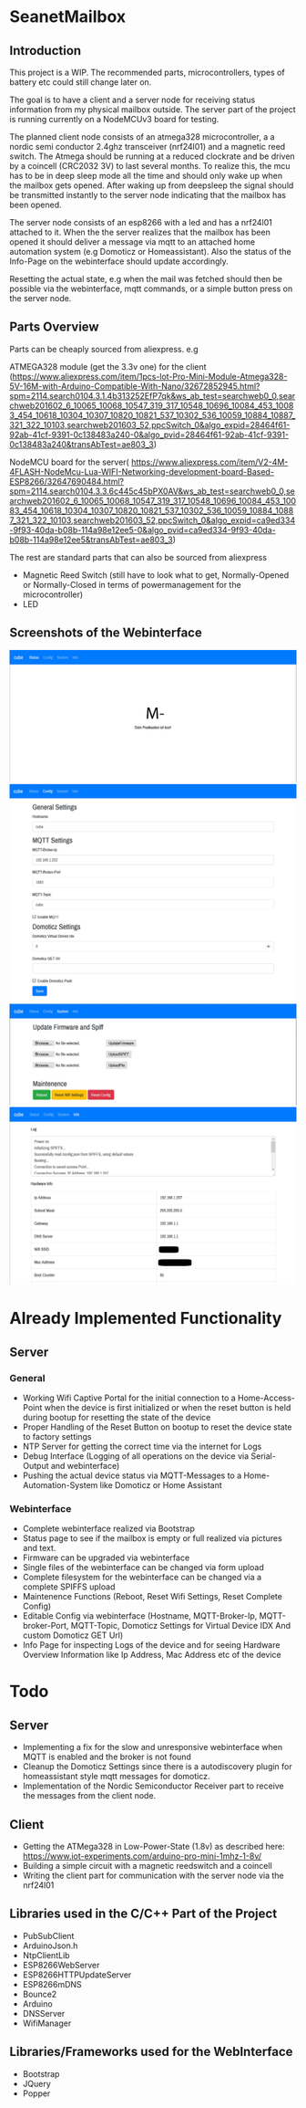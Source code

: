 # SeanetMailbox

## Introduction

This project is a WIP. The recommended parts, microcontrollers, types of battery etc could still change later on.

The goal is to have a client and a server node for receiving status information
from my physical mailbox outside.
The server part of the project is running currently on a NodeMCUv3 board for testing.

The planned client node consists of an atmega328 microcontroller, a a nordic semi conductor 2.4ghz transceiver (nrf24l01) and a magnetic reed switch.
The Atmega should be running at a reduced clockrate and be driven by a coincell (CRC2032 3V) to last several months.
To realize this, the mcu has to be in deep sleep mode all the time and should only wake up when the mailbox gets opened.
After waking up from deepsleep the signal should be transmitted instantly to the server node indicating that the mailbox has been opened.

The server node consists of an esp8266 with a led and has a nrf24l01 attached to it.
When the the server realizes that the mailbox has been opened it should deliver a message via mqtt to an attached home automation system (e.g Domoticz or Homeassistant).
Also the status of the Info-Page on the webinterface should update accordingly.

Resetting the actual state, e.g when the mail was fetched should then be possible via the webinterface, mqtt commands, or a simple button press on the server node.

## Parts Overview

Parts can be cheaply sourced from aliexpress. e.g

ATMEGA328 module (get the 3.3v one) for the client 
(https://www.aliexpress.com/item/1pcs-lot-Pro-Mini-Module-Atmega328-5V-16M-with-Arduino-Compatible-With-Nano/32672852945.html?spm=2114.search0104.3.1.4b313252EfP7qk&ws_ab_test=searchweb0_0,searchweb201602_6_10065_10068_10547_319_317_10548_10696_10084_453_10083_454_10618_10304_10307_10820_10821_537_10302_536_10059_10884_10887_321_322_10103,searchweb201603_52,ppcSwitch_0&algo_expid=28464f61-92ab-41cf-9391-0c138483a240-0&algo_pvid=28464f61-92ab-41cf-9391-0c138483a240&transAbTest=ae803_3)

NodeMCU board for the server(
https://www.aliexpress.com/item/V2-4M-4FLASH-NodeMcu-Lua-WIFI-Networking-development-board-Based-ESP8266/32647690484.html?spm=2114.search0104.3.3.6c445c45bPX0AV&ws_ab_test=searchweb0_0,searchweb201602_6_10065_10068_10547_319_317_10548_10696_10084_453_10083_454_10618_10304_10307_10820_10821_537_10302_536_10059_10884_10887_321_322_10103,searchweb201603_52,ppcSwitch_0&algo_expid=ca9ed334-9f93-40da-b08b-114a98e12ee5-0&algo_pvid=ca9ed334-9f93-40da-b08b-114a98e12ee5&transAbTest=ae803_3)

The rest are standard parts that can also be sourced from aliexpress
- Magnetic Reed Switch (still have to look what to get, Normally-Opened or Normally-Closed in terms of powermanagement for the microcontroller)
- LED

## Screenshots of the Webinterface

![Alt text](status.jpg?raw=true "Status")
![Alt text](config.jpg?raw=true "Config")
![Alt text](system.jpg?raw=true "System")
![Alt text](info.jpg?raw=true "Info")

# Already Implemented Functionality

## Server

### General
- Working Wifi Captive Portal for the initial connection to a Home-Access-Point when the device is first initialized or when the reset button is held during bootup for resetting the state of the device
- Proper Handling of the Reset Button on bootup to reset the device state to factory settings
- NTP Server for getting the correct time via the internet for Logs
- Debug Interface (Logging of all operations on the device via Serial-Output and webinterface)
- Pushing the actual device status via MQTT-Messages to a Home-Automation-System like Domoticz or Home Assistant

### Webinterface

- Complete webinterface realized via Bootstrap
- Status page to see if the mailbox is empty or full realized via pictures and text.
- Firmware can be upgraded via webinterface
- Single files of the webinterface can be changed via form upload
- Complete filesystem for the webinterface can be changed via a complete SPIFFS upload
- Maintenence Functions (Reboot, Reset Wifi Settings, Reset Complete Config)
- Editable Config via webinterface (Hostname, MQTT-Broker-Ip, MQTT-broker-Port, MQTT-Topic, Domoticz Settings for Virtual Device IDX And custom Domoticz GET Url)
- Info Page for inspecting Logs of the device and for seeing Hardware Overview Information like Ip Address, Mac Address etc of the device

# Todo 

## Server
- Implementing a fix for the slow and unresponsive webinterface when MQTT is enabled and the broker is not found
- Cleanup the Domoticz Settings since there is a autodiscovery plugin for homeassistant style mqtt messages for domoticz.
- Implementation of the Nordic Semiconductor Receiver part to receive the messages from the client node.

## Client

- Getting the ATMega328 in Low-Power-State (1.8v) as described here: 
https://www.iot-experiments.com/arduino-pro-mini-1mhz-1-8v/
- Building a simple circuit with a magnetic reedswitch and a coincell
- Writing the client part for communication with the server node via the nrf24l01

## Libraries used in the C/C++ Part of the Project

- PubSubClient
- ArduinoJson.h
- NtpClientLib
- ESP8266WebServer
- ESP8266HTTPUpdateServer
- ESP8266mDNS
- Bounce2
- Arduino
- DNSServer
- WifiManager

## Libraries/Frameworks used for the WebInterface

- Bootstrap
- JQuery
- Popper
